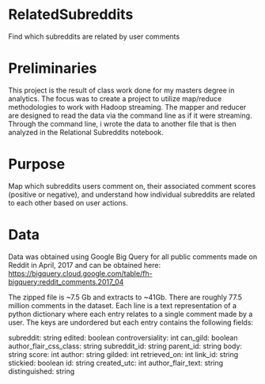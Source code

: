 # RelatedSubreddits #
Find which subreddits are related by user comments

# Preliminaries #
This project is the result of class work done for my masters degree in analytics. 
The focus was to create a project to utilize map/reduce methodologies to work with Hadoop streaming.
The mapper and reducer are designed to read the data via the command line as if it were streaming. 
Through the command line, i wrote the data to another file that is then analyzed in the Relational Subreddits notebook.

# Purpose #
Map which subreddits users comment on, their associated comment scores (positive or negative), and understand how individual subreddits are related to each other based on user actions. 

# Data #
Data was obtained using Google Big Query for all public comments made on Reddit in April, 2017 and can be obtained here:
https://bigquery.cloud.google.com/table/fh-bigquery:reddit_comments.2017_04

The zipped file is ~7.5 Gb and extracts to ~41Gb. There are roughly 77.5 million comments in the dataset.
Each line is a text representation of a python dictionary where each entry relates to a single comment made by a user. The keys are undordered but each entry contains the following fields:

subreddit: string
edited: boolean
controversiality: int
can_gild: boolean
author_flair_css_class: string
subreddit_id: string
parent_id: string
body: string
score: int
author: string
gilded: int
retrieved_on: int
link_id: string
stickied: boolean
id: string
created_utc: int
author_flair_text: string
distinguished: string
